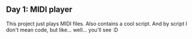 ## Day 1: MIDI player
This project just plays MIDI files. Also contains a cool script. And by script I don't mean code, but like... well... you'll see :D
